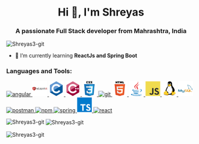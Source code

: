 <h1 align="center">Hi 👋, I'm Shreyas</h1>
<h3 align="center">A passionate Full Stack developer from Mahrashtra, India</h3>

<p align="left"> 
 <img src="https://komarev.com/ghpvc/?username=Shreyas3-git & label=Profile%20views&color=0e75b6&style=flat" alt="Shreyas3-git"/> 
</p>

- 🌱 I’m currently learning **ReactJs and Spring Boot**


<h3 align="left">Languages and Tools:</h3>
<p align="left"> <a href="https://angular.io" target="_blank"> <img src="https://angular.io/assets/images/logos/angular/angular.svg" alt="angular" width="40" height="40"/> </a> <a href="https://angular.io" target="_blank"> <img src="https://raw.githubusercontent.com/devicons/devicon/master/icons/angularjs/angularjs-original-wordmark.svg" alt="angularjs" width="40" height="40"/> </a>  <a href="https://www.cprogramming.com/" target="_blank"> <img src="https://raw.githubusercontent.com/devicons/devicon/master/icons/c/c-original.svg" alt="c" width="40" height="40"/> </a> <a href="https://www.w3schools.com/cpp/" target="_blank"> <img src="https://raw.githubusercontent.com/devicons/devicon/master/icons/cplusplus/cplusplus-original.svg" alt="cplusplus" width="40" height="40"/> </a> <a href="https://www.w3schools.com/css/" target="_blank"> <img src="https://raw.githubusercontent.com/devicons/devicon/master/icons/css3/css3-original-wordmark.svg" alt="css3" width="40" height="40"/> </a> <a href="https://git-scm.com/" target="_blank"> <img src="https://www.vectorlogo.zone/logos/git-scm/git-scm-icon.svg" alt="git" width="40" height="40"/> </a> <a href="https://www.w3.org/html/" target="_blank"> <img src="https://raw.githubusercontent.com/devicons/devicon/master/icons/html5/html5-original-wordmark.svg" alt="html5" width="40" height="40"/> </a> <a href="https://www.java.com" target="_blank"> <img src="https://raw.githubusercontent.com/devicons/devicon/master/icons/java/java-original.svg" alt="java" width="40" height="40"/> </a> <a href="https://developer.mozilla.org/en-US/docs/Web/JavaScript" target="_blank"> <img src="https://raw.githubusercontent.com/devicons/devicon/master/icons/javascript/javascript-original.svg" alt="javascript" width="40" height="40"/> </a> <a href="https://www.linux.org/" target="_blank"> <img src="https://raw.githubusercontent.com/devicons/devicon/master/icons/linux/linux-original.svg" alt="linux" width="40" height="40"/> </a> <a href="https://www.mysql.com/" target="_blank"> <img src="https://raw.githubusercontent.com/devicons/devicon/master/icons/mysql/mysql-original-wordmark.svg" alt="mysql" width="40" height="40"/> </a> <a href="https://postman.com" target="_blank"> <img src="https://www.vectorlogo.zone/logos/getpostman/getpostman-icon.svg" alt="postman" width="40" height="40"/> </a> 
 <a href="https://www.npmjs.com/" target="_blank"> 
 <img src="https://www.w3schools.com/whatis/img_npm.jpg" alt="npm" width="40" height="40"/> </a> 
 <a href="https://spring.io/" target="_blank"> <img src="https://www.vectorlogo.zone/logos/springio/springio-icon.svg" alt="spring" width="40" height="40"/> </a> <a href="https://www.typescriptlang.org/" target="_blank"> <img src="https://raw.githubusercontent.com/devicons/devicon/master/icons/typescript/typescript-original.svg" alt="typescript" width="40" height="40"/> <img src="https://res.cloudinary.com/practicaldev/image/fetch/s--50wZvNu6--/c_imagga_scale,f_auto,fl_progressive,h_420,q_auto,w_1000/https://dev-to-uploads.s3.amazonaws.com/i/1wwdyw5de8avrdkgtz5n.png" alt="react" width="80" height="60"/> </a> <a href="https://react.io" target="_blank"></a> 
</p>

<p><img align="left" src="https://github-readme-stats.vercel.app/api/top-langs?username=Shreyas3-git&show_icons=true&locale=en&layout=compact" alt="Shreyas3-git" /></p>

<p>&nbsp;<img align="center" src="https://github-readme-stats.vercel.app/api?username=Shreyas3-git&show_icons=true&locale=en" alt="Shreyas3-git" /></p>

<p><img align="center" src="https://github-readme-streak-stats.herokuapp.com/?user=Shreyas3-git&" alt="Shreyas3-git" /></p>

